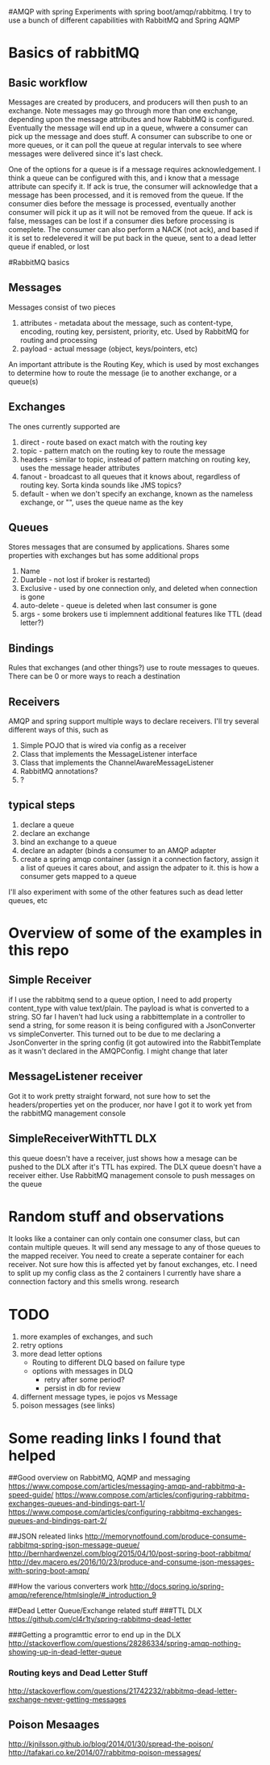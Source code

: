 #AMQP with spring
Experiments with spring boot/amqp/rabbitmq.  I try to use a bunch of different capabilities with RabbitMQ and Spring AQMP

# Basics of rabbitMQ

## Basic workflow
Messages are created by producers, and producers will then push to an exchange.  Note messages may go through more than one exchange, depending upon the message attributes
and how RabbitMQ is configured.  Eventually the message will end up in a queue, whwere a consumer can pick up the message and does stuff.  A consumer can subscribe to one or more queues, or it can poll the queue
at regular intervals to see where messages were delivered since it's last check.

One of the options for a queue is if a message requires acknowledgement.  I think a queue can be configured with this, and i know that a message attribute can specify it.  If ack is true, the consumer
will acknowledge that a message has been processed, and it is removed from the queue.  If the consumer dies before the message is processed, eventually another consumer will pick it up as it will not be
removed from the queue.  If ack is false, messages can be lost if a consumer dies before processing is comeplete.  The consumer can also perform a
NACK (not ack), and based if it is set to redelevered it will be put back in the queue, sent to a dead letter queue if enabled, or lost

#RabbitMQ basics
## Messages
Messages consist of two pieces
1.  attributes  - metadata about the message, such as content-type, encoding, routing key, persistent, priority, etc.  Used by RabbitMQ for routing and processing
2.  payload - actual message (object, keys/pointers, etc)

An important attribute is the Routing Key, which is used by most exchanges to determine how to route the message (ie to another exchange, or a queue(s)

## Exchanges

The ones currently supported are
  1. direct - route based on exact match with the routing key
  2. topic - pattern match on the routing key to route the message
  3. headers - similar to topic, instead of pattern matching on routing key, uses the message header attributes
  4. fanout - broadcast to all queues that it knows about, regardless of routing key.  Sorta kinda sounds like JMS topics?
  5. default - when we don't specify an exchange, known as the nameless exchange, or "", uses the queue name as the key

## Queues
Stores messages that are consumed by applications.  Shares some properties with exchanges but has some additional props
1. Name
2. Duarble - not lost if broker is restarted)
3. Exclusive - used by one connection only, and deleted when connection is gone
4. auto-delete - queue is deleted when last consumer is gone
5. args - some brokers use ti implemnent additional features like TTL (dead letter?)

## Bindings
Rules that exchanges (and other things?) use to route messages to queues.  There can be 0 or more ways to reach
a destination

## Receivers
AMQP and spring support multiple ways to declare receivers.  I'll try several
different ways of this, such as
  1. Simple POJO that is wired via config as a receiver
  2. Class that implements the MessageListener interface
  3. Class that implements the ChannelAwareMessageListener
  4. RabbitMQ annotations?
  5. ?


## typical steps
  1. declare a queue
  2. declare an exchange
  3. bind an exchange to a queue
  4. declare an adapter (binds a consumer to an AMQP adapter
  5. create a spring amqp container (assign it a connection factory, assign it a list of queues it cares about, and assign the adpater to it.  this is how a consumer gets mapped to a queue

I'll also experiment with some of the other features such as dead letter queues, etc

# Overview of some of the examples in this repo
## Simple Receiver
if I use the rabbitmq send to a queue option, I need to add property
content_type with value text/plain.  The payload is what is converted
to a string.  SO far I haven't had luck using a rabbittemplate
in a controller to send a string, for some reason it is being configured
with a JsonConverter vs simpleConverter.  This turned out to be due to
me declaring a JsonConverter in the spring config (it got autowired into
the RabbitTemplate as it wasn't declared in the AMQPConfig.  I might change
that later

## MessageListener receiver
Got it to work pretty straight forward, not sure how to set the headers/properties
yet on the producer, nor have I got it to work yet from the rabbitMQ management console

## SimpleReceiverWithTTL DLX
this queue doesn't have a receiver, just shows how a mesage can be pushed to the DLX after it's TTL has expired.
The DLX queue doesn't have a receiver either.  Use RabbitMQ management console to push messages on the queue

# Random stuff and observations
It looks like a container can only contain one consumer class, but can contain multiple queues.  It will send any
message to any of those queues to the mapped receiver.  You need to create a seperate container for each receiver.
Not sure how this is affected yet by fanout exchanges, etc.  I need to split up my config class as the 2 containers
I currently have share a connection factory and this smells wrong.  research

# TODO
1.  more examples of exchanges, and such
2.  retry options
3.  more dead letter options
    * Routing to different DLQ based on failure type
    * options with messages in DLQ
        * retry after some period?
        * persist in db for review
4.  differnent message types, ie pojos vs Message
5.  poison messages (see links)

# Some reading links I found that helped

##Good overview on RabbitMQ, AQMP and messaging
https://www.compose.com/articles/messaging-amqp-and-rabbitmq-a-speed-guide/
https://www.compose.com/articles/configuring-rabbitmq-exchanges-queues-and-bindings-part-1/
https://www.compose.com/articles/configuring-rabbitmq-exchanges-queues-and-bindings-part-2/

##JSON releated links
http://memorynotfound.com/produce-consume-rabbitmq-spring-json-message-queue/
http://bernhardwenzel.com/blog/2015/04/10/post-spring-boot-rabbitmq/
http://dev.macero.es/2016/10/23/produce-and-consume-json-messages-with-spring-boot-amqp/

##How the various converters work
http://docs.spring.io/spring-amqp/reference/htmlsingle/#_introduction_9

##Dead Letter Queue/Exchange related stuff
###TTL DLX
https://github.com/cl4r1ty/spring-rabbitmq-dead-letter

###Getting a programttic error to end up in the DLX
http://stackoverflow.com/questions/28286334/spring-amqp-nothing-showing-up-in-dead-letter-queue

### Routing keys and Dead Letter Stuff
http://stackoverflow.com/questions/21742232/rabbitmq-dead-letter-exchange-never-getting-messages

## Poison Mesaages
http://kjnilsson.github.io/blog/2014/01/30/spread-the-poison/
http://tafakari.co.ke/2014/07/rabbitmq-poison-messages/

